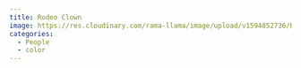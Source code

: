 ```yaml
---
title: Rodeo Clown
image: https://res.cloudinary.com/rama-llama/image/upload/v1594852736/Rodeo_Clown_ton8rp.jpg
categories:
  - People
  - color
---
```

